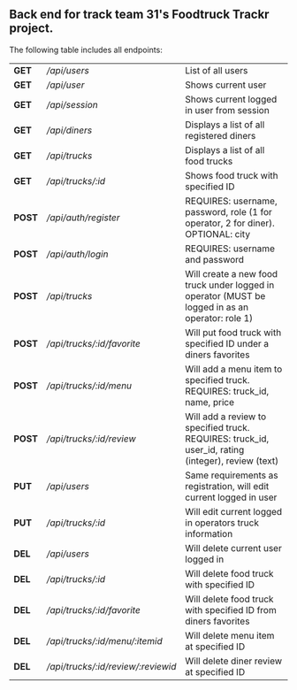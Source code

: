 ## Back end for track team 31's Foodtruck Trackr project.<br>
The following table includes all endpoints:

|   	|   	|   	|
|---	|---	|---	|
|**GET** 	|*/api/users* 	|List of all users  	|
|**GET**   	|*/api/user*   	|Shows current user   	|
|**GET**   	|*/api/session*   	|Shows current logged in user from session   	|
|**GET**    	|*/api/diners*   	|Displays a list of all registered diners   	|
|**GET**    	|*/api/trucks*   	|Displays a list of all food trucks   	|
|**GET**    	|*/api/trucks/:id*   	|Shows food truck with specified ID   	|
|**POST**   	|*/api/auth/register*   	|REQUIRES: username, password, role (1 for operator, 2 for diner). OPTIONAL: city|
|**POST**   	|*/api/auth/login*   	|REQUIRES: username and password   	|
|**POST**   	|*/api/trucks*   	|Will create a new food truck under logged in operator (MUST be logged in as an operator: role 1)   	|
|**POST**   	|*/api/trucks/:id/favorite*   	|Will put food truck with specified ID under a diners favorites   	|
|**POST**   	|*/api/trucks/:id/menu*   	|Will add a menu item to specified truck. REQUIRES: truck_id, name, price   	|
|**POST**   	|*/api/trucks/:id/review*   	|Will add a review to specified truck. REQUIRES: truck_id, user_id, rating (integer), review (text)   	|
|**PUT**   	|*/api/users*   	|Same requirements as registration, will edit current logged in user   	|
|**PUT**   	|*/api/trucks/:id*   	|Will edit current logged in operators truck information   	|
|**DEL**   	|*/api/users*   	|Will delete current user logged in   	|
|**DEL**   	|*/api/trucks/:id*   	|Will delete food truck with specified ID   	|
|**DEL**   	|*/api/trucks/:id/favorite*   	|Will delete food truck with specified ID from diners favorites   	|
|**DEL**   	|*/api/trucks/:id/menu/:itemid*   	|Will delete menu item at specified ID   	|
|**DEL**    |*/api/trucks/:id/review/:reviewid*     |Will delete diner review at specified ID
